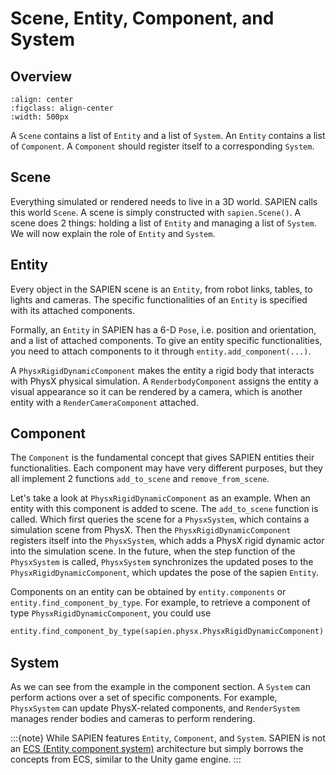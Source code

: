 # Scene, Entity, Component, and System

## Overview

```{figure} assets/scene_entity.svg
:align: center
:figclass: align-center
:width: 500px
```
A `Scene` contains a list of `Entity` and a list of `System`. An `Entity` contains a list of `Component`. A `Component` should register itself to a corresponding `System`.

## Scene

Everything simulated or rendered needs to live in a 3D world. SAPIEN calls this
world `Scene`. A scene is simply constructed with `sapien.Scene()`. A scene
does 2 things: holding a list of `Entity` and managing a list of `System`.
We will now explain the role of `Entity` and `System`.


## Entity

Every object in the SAPIEN scene is an `Entity`, from robot links, tables, to
lights and cameras. The specific functionalities of an `Entity` is specified
with its attached components.

Formally, an `Entity` in SAPIEN has a 6-D `Pose`, i.e. position and
orientation, and a list of attached components. To give an entity specific
functionalities, you need to attach components to it through `entity.add_component(...)`.

A `PhysxRigidDynamicComponent` makes the entity a rigid body that interacts
with PhysX physical simulation. A `RenderbodyComponent` assigns the entity a
visual appearance so it can be rendered by a camera, which is another entity
with a `RenderCameraComponent` attached.

## Component

The `Component` is the fundamental concept that gives SAPIEN entities their
functionalities. Each component may have very different purposes, but they all
implement 2 functions `add_to_scene` and `remove_from_scene`.

Let's take a look at `PhysxRigidDynamicComponent` as an example. When an
entity with this component is added to scene. The `add_to_scene` function is
called. Which first queries the scene for a `PhysxSystem`, which contains a
simulation scene from PhysX. Then the `PhysxRigidDynamicComponent` registers
itself into the `PhysxSystem`, which adds a PhysX rigid dynamic actor into the
simulation scene. In the future, when the step function of the `PhysxSystem`
is called, `PhysxSystem` synchronizes the updated poses to the
`PhysxRigidDynamicComponent`, which updates the pose of the sapien `Entity`.

Components on an entity can be obtained by `entity.components` or
`entity.find_component_by_type`. For example, to retrieve a component of type
`PhysxRigidDynamicComponent`, you could use

```python
entity.find_component_by_type(sapien.physx.PhysxRigidDynamicComponent)
```

## System

As we can see from the example in the component section. A `System` can
perform actions over a set of specific components. For example, `PhysxSystem`
can update PhysX-related components, and `RenderSystem` manages render bodies
and cameras to perform rendering.

:::{note}
   While SAPIEN features `Entity`, `Component`, and `System`. SAPIEN is
   not an [ECS (Entity component system)](https://en.wikipedia.org/wiki/Entity_component_system)
   architecture but simply borrows the concepts from ECS, similar to the Unity game engine.
:::
